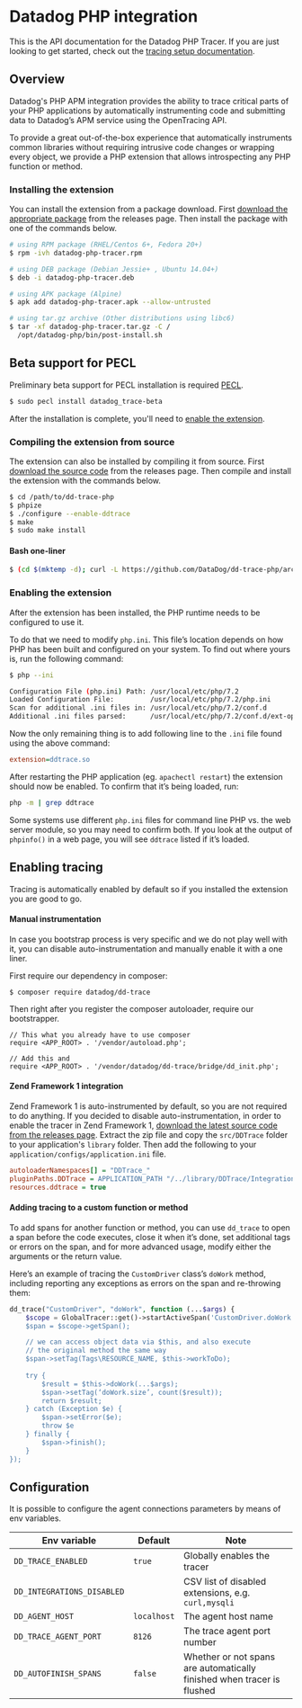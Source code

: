 # Datadog PHP integration

This is the API documentation for the Datadog PHP Tracer. If you are just looking to get started, check out the [tracing setup documentation](https://docs.datadoghq.com/tracing/setup/php/).

## Overview

Datadog's PHP APM integration provides the ability to trace critical parts of your PHP applications by automatically instrumenting code and submitting data to Datadog’s APM service using the OpenTracing API.

To provide a great out-of-the-box experience that automatically instruments common libraries without requiring intrusive code changes or wrapping every object, we provide a PHP extension that allows introspecting any PHP function or method.

### Installing the extension

You can install the extension from a package download. First [download the appropriate package](https://github.com/DataDog/dd-trace-php/releases) from the releases page. Then install the package with one of the commands below.

```bash
# using RPM package (RHEL/Centos 6+, Fedora 20+)
$ rpm -ivh datadog-php-tracer.rpm

# using DEB package (Debian Jessie+ , Ubuntu 14.04+)
$ deb -i datadog-php-tracer.deb

# using APK package (Alpine)
$ apk add datadog-php-tracer.apk --allow-untrusted

# using tar.gz archive (Other distributions using libc6)
$ tar -xf datadog-php-tracer.tar.gz -C /
  /opt/datadog-php/bin/post-install.sh
```

## Beta support  for PECL

Preliminary beta  support for PECL installation is required [PECL](https://pecl.php.net/package/datadog_trace).

```bash
$ sudo pecl install datadog_trace-beta
```

After the installation is complete, you'll need to [enable the extension](#enabling-the-extension).

### Compiling the extension from source

The extension can also be installed by compiling it from source. First [download the source code](https://github.com/DataDog/dd-trace-php/releases) from the releases page. Then compile and install the extension with the commands below.

```bash
$ cd /path/to/dd-trace-php
$ phpize
$ ./configure --enable-ddtrace
$ make
$ sudo make install
```

#### Bash one-liner

```bash
$ (cd $(mktemp -d); curl -L https://github.com/DataDog/dd-trace-php/archive/master.tar.gz | tar zx --strip-components=1 && phpize && ./configure && make && sudo make install )
```

### Enabling the extension

After the extension has been installed, the PHP runtime needs to be configured to use it.

To do that we need to modify `php.ini`. This file’s location depends on how PHP has been built and configured on your system. To find out where yours is, run the following command:

```bash
$ php --ini

Configuration File (php.ini) Path: /usr/local/etc/php/7.2
Loaded Configuration File:         /usr/local/etc/php/7.2/php.ini
Scan for additional .ini files in: /usr/local/etc/php/7.2/conf.d
Additional .ini files parsed:      /usr/local/etc/php/7.2/conf.d/ext-opcache.ini
```

Now the only remaining thing is to add following line to the `.ini` file found using the above command:

```ini
extension=ddtrace.so
```

After restarting the PHP application (eg. `apachectl restart`) the extension should now be enabled. To confirm that it’s being loaded, run:

```bash
php -m | grep ddtrace
```

Some systems use different `php.ini` files for command line PHP vs. the web server module, so you may need to confirm both. If you look at the output of `phpinfo()` in a web page, you will see `ddtrace` listed if it’s loaded.

## Enabling tracing

Tracing is automatically enabled by default so if you installed the extension you  are good to go.

#### Manual instrumentation

In case you bootstrap process is very specific and we do not play well with it, you can disable auto-instrumentation
and manually enable it with a one liner.

First require our dependency in composer:

    $ composer require datadog/dd-trace

Then right after you register the composer autoloader, require our bootstrapper.

    // This what you already have to use composer
    require <APP_ROOT> . '/vendor/autoload.php';

    // Add this and 
    require <APP_ROOT> . '/vendor/datadog/dd-trace/bridge/dd_init.php';

#### Zend Framework 1 integration

Zend Framework 1 is auto-instrumented by default, so you are not required to do anything. If you decided to disable auto-instrumentation, 
in order to enable the tracer in Zend Framework 1, [download the latest source code from the releases page](https://github.com/DataDog/dd-trace-php/releases). Extract the zip file and copy the `src/DDTrace` folder to your application's `library` folder. Then add the following to your `application/configs/application.ini` file.

```ini
autoloaderNamespaces[] = "DDTrace_"
pluginPaths.DDTrace = APPLICATION_PATH "/../library/DDTrace/Integrations/ZendFramework/V1"
resources.ddtrace = true
```

#### Adding tracing to a custom function or method

To add spans for another function or method, you can use `dd_trace` to open a span before the code executes, close it when it’s done, set additional tags or errors on the span, and for more advanced usage, modify either the arguments or the return value.

Here’s an example of tracing the `CustomDriver` class’s `doWork` method, including reporting any exceptions as errors on the span and re-throwing them:

```php
dd_trace("CustomDriver", "doWork", function (...$args) {
    $scope = GlobalTracer::get()->startActiveSpan('CustomDriver.doWork’);
    $span = $scope->getSpan();

    // we can access object data via $this, and also execute 
    // the original method the same way 
    $span->setTag(Tags\RESOURCE_NAME, $this->workToDo);
    
    try {
        $result = $this->doWork(...$args);
        $span->setTag(‘doWork.size’, count($result));
        return $result;
    } catch (Exception $e) {
        $span->setError($e);
        throw $e
    } finally {
        $span->finish();
    }
});
```

## Configuration

It is possible to configure the agent connections parameters by means of env variables.

| Env variable               | Default     | Note                                                                   |
|----------------------------|-------------|------------------------------------------------------------------------|
| `DD_TRACE_ENABLED`         | `true`      | Globally enables the tracer                                            |
| `DD_INTEGRATIONS_DISABLED` |             | CSV list of disabled extensions, e.g. `curl,mysqli`                    |
| `DD_AGENT_HOST`            | `localhost` | The agent host name                                                    |
| `DD_TRACE_AGENT_PORT`      | `8126`      | The trace agent port number                                            |
| `DD_AUTOFINISH_SPANS`      | `false`     | Whether or not spans are automatically finished when tracer is flushed |
